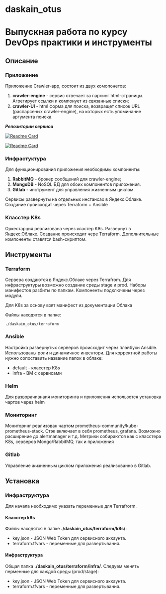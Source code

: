 # daskain_otus
# Выпускная работа по курсу DevOps практики и инструменты

## Описание
### Приложение

Приложение Crawler-app, состоит из двух комопонетов:
 1. **сrawler-engine** - сервис отвечает за парсинг html-страницы. Агрегирует ссылки и компонует из связанные списки;
 2. **crawler-UI** - html форма для поиска, возвращет список URL (распарсеных crawler-engine), на которых есть упоминание аргумента поиска.

***Репозитории сервиса***

[![Readme Card](https://github-readme-stats.vercel.app/api/pin/?username=daskain&repo=search_engine_crawler)](https://github.com/express42/search_engine_crawler)

[![Readme Card](https://github-readme-stats.vercel.app/api/pin/?username=daskain&repo=search_engine_ui)](https://github.com/express42/search_engine_ui)

### Инфрастуктура

Для функционирования приложения необходимы компоненты:
1. **RabbitMQ** - брокер сообщений для сrawler-engine;
2. **MongoDB** - NoSQL БД для обоих компонентов приложения.
3. **Gitlab** - инструмент для управления жизненным циклом.

Сервисы развернуты на отдельных инстансах в Яндекс.Облаке. Создание происходит через Terraform + Ansible

### Класстер K8s

Оркестарция реализована через кластер K8s. Развернут в Яндекс.Облаке. Создание происходит чере Terraform. Дополнительные компоненты ставятся bash-скриптом.

## Инструменты

### Terraform

Сервера создаются в Яндекс.Облаке через Terrafrom. Для инфраструктуры возможно создание среды stage и prod. Наборы манифестов разбиты по папкам. Компоненты подключены через модули.

Для K8s за основу взят манифест из документации Облака

Файлы находятся в папке:
```
./daskain_otus/terraform
```

### Ansible

Настройка развернутых серверов происходит через плэйбуки Ansible. Использованы роли и динамичное инвентори. Для корректной работы нужно сопоставить название папок в облаке:
- default - класстер K8s
- infra - ВМ с сервисами

### Helm

Для разворачивнаия мониторинга и приложения использется установка чартов через helm

### Мониторинг

Мониторинг реализован чартом prometheus-community/kube-prometheus-stack.
Стэк включает в себя prometheus, grafana. Возможно расширение до alertmanager и т.д.
Метрики собираются как с класстера K8s, серверов Mongo/RabbitMQ, так и приложения

### Gitlab

Управление жизненным циклом приложения реализованно в Gitlab. 

## Установка

### Инфраструктура

Для начала необходимо указать переменные для Terrafrorm. 

#### Класстер k8s

Файлы находятся в папке **./daskain_otus/terraform/k8s/**:
- key.json - JSON Web Token для сервисного аккаунта.
- terraform.tfvars - переменные для развертывания.

#### Инфраструктура

Общая папка **./daskain_otus/terraform/infra/**. Следуем менять перменные для каждой среды (prod/stage):
- key.json - JSON Web Token для сервисного аккаунта.
- terraform.tfvars - переменные для развертывания.



